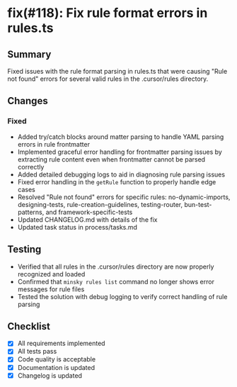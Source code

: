 # fix(#118): Fix rule format errors in rules.ts

## Summary

Fixed issues with the rule format parsing in rules.ts that were causing "Rule not found" errors for several valid rules in the .cursor/rules directory.

## Changes

### Fixed

- Added try/catch blocks around matter parsing to handle YAML parsing errors in rule frontmatter
- Implemented graceful error handling for frontmatter parsing issues by extracting rule content even when frontmatter cannot be parsed correctly
- Added detailed debugging logs to aid in diagnosing rule parsing issues
- Fixed error handling in the `getRule` function to properly handle edge cases
- Resolved "Rule not found" errors for specific rules: no-dynamic-imports, designing-tests, rule-creation-guidelines, testing-router, bun-test-patterns, and framework-specific-tests
- Updated CHANGELOG.md with details of the fix
- Updated task status in process/tasks.md

## Testing

- Verified that all rules in the .cursor/rules directory are now properly recognized and loaded
- Confirmed that `minsky rules list` command no longer shows error messages for rule files
- Tested the solution with debug logging to verify correct handling of rule parsing

## Checklist

- [x] All requirements implemented
- [x] All tests pass
- [x] Code quality is acceptable
- [x] Documentation is updated
- [x] Changelog is updated
